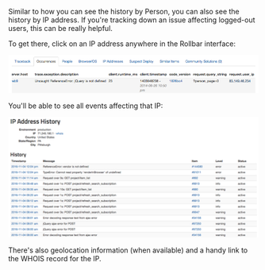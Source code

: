 Similar to how you can see the history by Person, you can also see the history by IP address. If you're tracking down an issue affecting logged-out users, this can be really helpful.

To get there, click on an IP address anywhere in the Rollbar interface:

![](../images/guides/ip-history/ip-history1.png)

You'll be able to see all events affecting that IP:

![](../images/guides/ip-history/ip-history2.png)

There's also geolocation information (when available) and a handy link to the WHOIS record for the IP.
